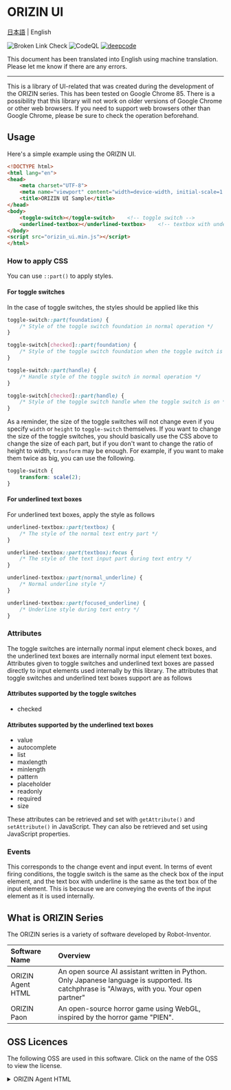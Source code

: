 # ORIZIN UI

[日本語](README.md) | English

![Broken Link Check](https://github.com/Robot-Inventor/ORIZIN-UI/workflows/Broken%20Link%20Check/badge.svg) ![CodeQL](https://github.com/Robot-Inventor/ORIZIN-UI/workflows/CodeQL/badge.svg) [![deepcode](https://www.deepcode.ai/api/gh/badge?key=eyJhbGciOiJIUzI1NiIsInR5cCI6IkpXVCJ9.eyJwbGF0Zm9ybTEiOiJnaCIsIm93bmVyMSI6IlJvYm90LUludmVudG9yIiwicmVwbzEiOiJPUklaSU4tVUkiLCJpbmNsdWRlTGludCI6ZmFsc2UsImF1dGhvcklkIjoxOTUwNCwiaWF0IjoxNjAxNDgwMDM3fQ.6SSplvJLANbclZT-dLtCYyz-tYTmFlI5SFwiWuC1Ykc)](https://www.deepcode.ai/app/gh/Robot-Inventor/ORIZIN-UI/_/dashboard?utm_content=gh%2FRobot-Inventor%2FORIZIN-UI)

This document has been translated into English using machine translation. Please let me know if there are any errors.

----

This is a library of UI-related that was created during the development of the ORIZIN series. This has been tested on Google Chrome 85. There is a possibility that this library will not work on older versions of Google Chrome or other web browsers. If you need to support web browsers other than Google Chrome, please be sure to check the operation beforehand.

## Usage

Here's a simple example using the ORIZIN UI.

```html
<!DOCTYPE html>
<html lang="en">
<head>
    <meta charset="UTF-8">
    <meta name="viewport" content="width=device-width, initial-scale=1.0">
    <title>ORIZIN UI Sample</title>
</head>
<body>
    <toggle-switch></toggle-switch>    <!-- toggle switch -->
    <underlined-textbox></underlined-textbox>    <!-- textbox with underline -->
</body>
<script src="orizin_ui.min.js"></script>
</html>
```

### How to apply CSS

You can use ``::part()`` to apply styles.

#### For toggle switches

In the case of toggle switches, the styles should be applied like this

```css
toggle-switch::part(foundation) {
    /* Style of the toggle switch foundation in normal operation */
}

toggle-switch[checked]::part(foundation) {
    /* Style of the toggle switch foundation when the toggle switch is on */
}

toggle-switch::part(handle) {
    /* Handle style of the toggle switch in normal operation */
}

toggle-switch[checked]::part(handle) {
    /* Style of the toggle switch handle when the toggle switch is on */
}
```

As a reminder, the size of the toggle switches will not change even if you specify ``width`` or ``height`` to ``toggle-switch`` themselves. If you want to change the size of the toggle switches, you should basically use the CSS above to change the size of each part, but if you don't want to change the ratio of height to width, ``transform`` may be enough. For example, if you want to make them twice as big, you can use the following.

```css
toggle-switch {
    transform: scale(2);
}
```

#### For underlined text boxes

For underlined text boxes, apply the style as follows

```css
underlined-textbox::part(textbox) {
    /* The style of the normal text entry part */
}

underlined-textbox::part(textbox):focus {
    /* The style of the text input part during text entry */
}

underlined-textbox::part(normal_underline) {
    /* Normal underline style */
}

underlined-textbox::part(focused_underline) {
    /* Underline style during text entry */
}
```

### Attributes

The toggle switches are internally normal input element check boxes, and the underlined text boxes are internally normal input element text boxes. Attributes given to toggle switches and underlined text boxes are passed directly to input elements used internally by this library. The attributes that toggle switches and underlined text boxes support are as follows

#### Attributes supported by the toggle switches

- checked

#### Attributes supported by the underlined text boxes

- value
- autocomplete
- list
- maxlength
- minlength
- pattern
- placeholder
- readonly
- required
- size

These attributes can be retrieved and set with ``getAttribute()`` and ``setAttribute()`` in JavaScript. They can also be retrieved and set using JavaScript properties.

### Events

This corresponds to the change event and input event. In terms of event firing conditions, the toggle switch is the same as the check box of the input element, and the text box with underline is the same as the text box of the input element. This is because we are conveying the events of the input element as it is used internally.

## What is ORIZIN Series

The ORIZIN series is a variety of software developed by Robot-Inventor.

|Software Name|Overview|
|:--|:--|
|ORIZIN Agent HTML|An open source AI assistant written in Python. Only Japanese language is supported. Its catchphrase is "Always, with you. Your open partner"|
|ORIZIN Paon|An open-source horror game using WebGL, inspired by the horror game "PIEN".|

## OSS Licences

The following OSS are used in this software. Click on the name of the OSS to view the license.

<details>
    <summary>ORIZIN Agent HTML</summary>
MIT License

Copyright (c) 2019 - 2020 Robot-Inventor

Permission is hereby granted, free of charge, to any person obtaining a copy
of this software and associated documentation files (the "Software"), to deal
in the Software without restriction, including without limitation the rights
to use, copy, modify, merge, publish, distribute, sublicense, and/or sell
copies of the Software, and to permit persons to whom the Software is
furnished to do so, subject to the following conditions:

The above copyright notice and this permission notice shall be included in all
copies or substantial portions of the Software.

THE SOFTWARE IS PROVIDED "AS IS", WITHOUT WARRANTY OF ANY KIND, EXPRESS OR
IMPLIED, INCLUDING BUT NOT LIMITED TO THE WARRANTIES OF MERCHANTABILITY,
FITNESS FOR A PARTICULAR PURPOSE AND NONINFRINGEMENT. IN NO EVENT SHALL THE
AUTHORS OR COPYRIGHT HOLDERS BE LIABLE FOR ANY CLAIM, DAMAGES OR OTHER
LIABILITY, WHETHER IN AN ACTION OF CONTRACT, TORT OR OTHERWISE, ARISING FROM,
OUT OF OR IN CONNECTION WITH THE SOFTWARE OR THE USE OR OTHER DEALINGS IN THE
SOFTWARE.
</details>
